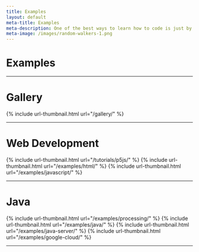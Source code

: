 ```yaml
---
title: Examples
layout: default
meta-title: Examples
meta-description: One of the best ways to learn how to code is just by playing around. Here are some examples that help you do that.
meta-image: /images/random-walkers-1.png
---
```


# Examples

---

# Gallery

{% include url-thumbnail.html url="/gallery/" %}

---

# Web Development

{% include url-thumbnail.html url="/tutorials/p5js/" %}
{% include url-thumbnail.html url="/examples/html/" %}
{% include url-thumbnail.html url="/examples/javascript/" %}

---

# Java

{% include url-thumbnail.html url="/examples/processing/" %}
{% include url-thumbnail.html url="/examples/java/" %}
{% include url-thumbnail.html url="/examples/java-server/" %}
{% include url-thumbnail.html url="/examples/google-cloud/" %}

<hr/>

